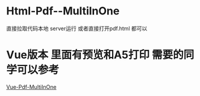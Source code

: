 
# Html-Pdf--MultiInOne
直接拉取代码本地 server运行 或者直接打开pdf.html 都可以

# Vue版本  里面有预览和A5打印  需要的同学可以参考
 
[Vue-Pdf-MultiInOne](https://github.com/lukesyy/Vue-Pdf-MultiInOne)
